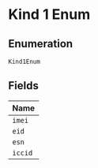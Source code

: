 
# Kind 1 Enum

## Enumeration

`Kind1Enum`

## Fields

| Name |
|  --- |
| `imei` |
| `eid` |
| `esn` |
| `iccid` |

